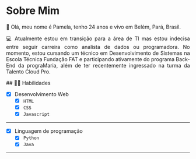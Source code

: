 <h1> Sobre Mim</h1>
<p>
👋 Olá, meu nome é Pamela, tenho 24 anos e vivo em Belém, Pará, Brasil.
</p>
<p align="justify">
💻 Atualmente estou em transição para a área de TI mas estou indecisa entre seguir carreira como analista de dados ou programadora.
No momento, estou cursando um técnico em Desenvolvimento de Sistemas na Escola Técnica Fundação FAT e participando ativamente do programa Back-End da prograMaria,
além de ter recentemente ingressado na turma da Talento Cloud Pro.
</p>
## 👨‍💻  Habilidades

- [x] Desenvolvimento Web
  - [x] `HTML`
  - [x] `CSS`
  - [x] `Javascript`
---

- [x] Linguagem de programação
  - [x] `Python`
  - [x] `Java`
---
